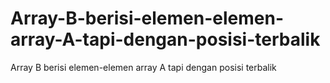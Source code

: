 # Array-B-berisi-elemen-elemen-array-A-tapi-dengan-posisi-terbalik
Array B berisi elemen-elemen array A tapi dengan posisi terbalik
